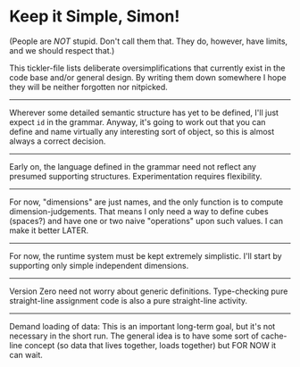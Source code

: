 # Keep it Simple, Simon!

(People are *NOT* stupid. Don't call them that. They do, however,
have limits, and we should respect that.)

This tickler-file lists deliberate oversimplifications
that currently exist in the code base and/or general design.
By writing them down somewhere I hope they will be neither
forgotten nor nitpicked.

----

Wherever some detailed semantic structure has yet to be defined,
I'll just expect `id` in the grammar. Anyway, it's going to work
out that you can define and name virtually any interesting sort
of object, so this is almost always a correct decision.

----

Early on, the language defined in the grammar need not reflect
any presumed supporting structures. Experimentation requires
flexibility.

----

For now, "dimensions" are just names, and the only function is
to compute dimension-judgements. That means I only need a way
to define cubes (spaces?) and have one or two naive "operations"
upon such values. I can make it better LATER.

----

For now, the runtime system must be kept extremely simplistic.
I'll start by supporting only simple independent dimensions.

----

Version Zero need not worry about generic definitions.
Type-checking pure straight-line assignment code is also a
pure straight-line activity.

----

Demand loading of data: This is an important long-term goal,
but it's not necessary in the short run. The general idea is
to have some sort of cache-line concept (so data that lives
together, loads together) but FOR NOW it can wait.
